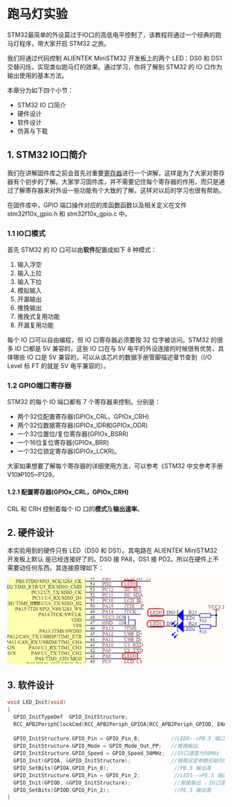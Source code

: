 # 跑马灯实验

STM32最简单的外设莫过于IO口的高低电平控制了，该教程将通过一个经典的跑马灯程序，带大家开启 STM32 之旅。

我们将通过代码控制 ALIENTEK MiniSTM32 开发板上的两个 LED：DS0 和 DS1 交替闪烁，实现类似跑马灯的效果。通过学习，你将了解到 STM32 的 IO 口作为输出使用的基本方法。

本章分为如下四个小节：

- STM32 IO 口简介
- 硬件设计
- 软件设计
- 仿真与下载

## 1. STM32 IO口简介

我们在讲解固件库之前会首先对重要[寄存器]进行一个讲解，这样是为了大家对寄存器有个初步的了解。大家学习固件库，并不需要记住每个寄存器的作用，而只是通过了解寄存器来对外设一些功能有个大致的了解，这样对以后的学习也很有帮助。

在固件库中，GPIO 端口操作对应的库函数函数以及相关定义在文件stm32f10x_gpio.h 和 stm32f10x_gpio.c 中。

### 1.1 IO口模式

首先 STM32 的 IO 口可以由**软件**配置成如下 8 种模式：

1. 输入浮空
2. 输入上拉
3. 输入下拉
4. 模拟输入
5. 开漏输出
6. 推挽输出
7. 推挽式复用功能
8. 开漏复用功能

每个 IO 口可以自由编程，但 IO 口寄存器必须要按 32 位字被访问。STM32 的很多 IO 口都是 5V 兼容的，这些 IO 口在与 5V 电平的外设连接的时候很有优势，具体哪些 IO 口是 5V 兼容的，可以从该芯片的数据手册管脚描述章节查到（I/O Level 标 FT 的就是 5V 电平兼容的）。

### 1.2 GPIO端口寄存器

STM32 的每个 IO 端口都有 7 个寄存器来控制。分别是：

- 两个32位配置寄存器(GPIOx_CRL，GPIOx_CRH)
- 两个32位数据寄存器(GPIOx_IDR和GPIOx_ODR)
- 一个32位置位/复位寄存器(GPIOx_BSRR)
- 一个16位复位寄存器(GPIOx_BRR)
- 一个32位锁定寄存器(GPIOx_LCKR)。

大家如果想要了解每个寄存器的详细使用方法，可以参考《STM32 中文参考手册 V10》P105~P129。

#### 1.2.1 配置寄存器(GPIOx_CRL，GPIOx_CRH)

CRL 和 CRH 控制着每个 IO 口的**模式**及**输出速率**。

## 2. 硬件设计

本实验用到的硬件只有 LED（DS0 和 DS1）。其电路在 ALIENTEK MiniSTM32 开发板上默认
是已经连接好了的。DS0 接 PA8，DS1 接 PD2。所以在硬件上不需要动任何东西。其连接原理如下：

![LED连接]

## 3. 软件设计

```C
void LED_Init(void)
{
  GPIO_InitTypeDef  GPIO_InitStructure;
  RCC_APB2PeriphClockCmd(RCC_APB2Periph_GPIOA|RCC_APB2Periph_GPIOD, ENABLE);  //使能PB,PE端口时钟
  
  GPIO_InitStructure.GPIO_Pin = GPIO_Pin_8;          //LED0-->PB.5 端口配置
  GPIO_InitStructure.GPIO_Mode = GPIO_Mode_Out_PP;   //推挽输出
  GPIO_InitStructure.GPIO_Speed = GPIO_Speed_50MHz;  //IO口速度为50MHz
  GPIO_Init(GPIOA, &GPIO_InitStructure);             //根据设定参数初始化GPIOB.5
  GPIO_SetBits(GPIOA,GPIO_Pin_8);                     //PB.5 输出高
  GPIO_InitStructure.GPIO_Pin = GPIO_Pin_2;           //LED1-->PE.5 端口配置, 推挽输出
  GPIO_Init(GPIOD, &GPIO_InitStructure);              //推挽输出 ，IO口速度为50MHz
  GPIO_SetBits(GPIOD,GPIO_Pin_2);                     //PE.5 输出高 
}
```

[LED连接]: <./image/Image_177.jpg> "LED连接"

[寄存器]: <../../基础概念/寄存器.md>
